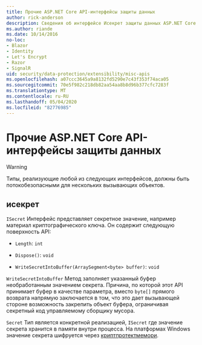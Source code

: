 ```yaml
---
title: Прочие ASP.NET Core API-интерфейсы защиты данных
author: rick-anderson
description: Сведения об интерфейсе Исекрет защиты данных ASP.NET Core.
ms.author: riande
ms.date: 10/14/2016
no-loc:
- Blazor
- Identity
- Let's Encrypt
- Razor
- SignalR
uid: security/data-protection/extensibility/misc-apis
ms.openlocfilehash: a07ccc3645a9a8132fd5290e7c43f353f74aca05
ms.sourcegitcommit: 70e5f982c218db82aa54aa8b8d96b377cfc7283f
ms.translationtype: MT
ms.contentlocale: ru-RU
ms.lasthandoff: 05/04/2020
ms.locfileid: "82776985"
---
```

# <a name="miscellaneous-aspnet-core-data-protection-apis"></a>Прочие ASP.NET Core API-интерфейсы защиты данных

<a name="data-protection-extensibility-mics-apis"></a>

>[!WARNING]
> Типы, реализующие любой из следующих интерфейсов, должны быть потокобезопасными для нескольких вызывающих объектов.

## <a name="isecret"></a>исекрет

`ISecret` Интерфейс представляет секретное значение, например материал криптографического ключа. Он содержит следующую поверхность API:

* `Length`: `int`

* `Dispose()`: `void`

* `WriteSecretIntoBuffer(ArraySegment<byte> buffer)`: `void`

`WriteSecretIntoBuffer` Метод заполняет указанный буфер необработанным значением секрета. Причина, по которой этот API принимает буфер в качестве параметра, вместо `byte[]` прямого возврата напрямую заключается в том, что это дает вызывающей стороне возможность закрепить объект буфера, ограничивая секретный код управляемому сборщику мусора.

`Secret` Тип является конкретной реализацией, `ISecret` где значение секрета хранится в памяти внутри процесса. На платформах Windows значение секрета шифруется через [криптпротектмемори](https://msdn.microsoft.com/library/windows/desktop/aa380262(v=vs.85).aspx).
